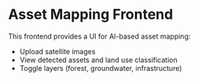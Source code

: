 # Asset Mapping Frontend

This frontend provides a UI for AI-based asset mapping:

- Upload satellite images
- View detected assets and land use classification
- Toggle layers (forest, groundwater, infrastructure)
